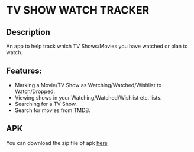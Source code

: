 # TV SHOW WATCH TRACKER

## Description
An app to help track which TV Shows/Movies you have watched or plan to watch.

## Features:
- Marking a Movie/TV Show as Watching/Watched/Wishlist to Watch/Dropped.
- Viewing shows in your Watching/Watched/Wishlist etc. lists.
- Searching for a TV Show.
- Search for movies from TMDB.

## APK
You can download the zip file of apk [here](https://github.com/DivyanshFalodiya/tv-show/files/5899777/MovieTracker.zip)
